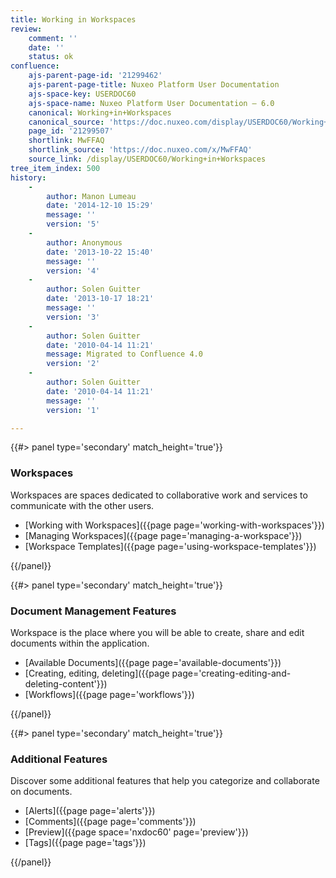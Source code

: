 ```yaml
---
title: Working in Workspaces
review:
    comment: ''
    date: ''
    status: ok
confluence:
    ajs-parent-page-id: '21299462'
    ajs-parent-page-title: Nuxeo Platform User Documentation
    ajs-space-key: USERDOC60
    ajs-space-name: Nuxeo Platform User Documentation — 6.0
    canonical: Working+in+Workspaces
    canonical_source: 'https://doc.nuxeo.com/display/USERDOC60/Working+in+Workspaces'
    page_id: '21299507'
    shortlink: MwFFAQ
    shortlink_source: 'https://doc.nuxeo.com/x/MwFFAQ'
    source_link: /display/USERDOC60/Working+in+Workspaces
tree_item_index: 500
history:
    -
        author: Manon Lumeau
        date: '2014-12-10 15:29'
        message: ''
        version: '5'
    -
        author: Anonymous
        date: '2013-10-22 15:40'
        message: ''
        version: '4'
    -
        author: Solen Guitter
        date: '2013-10-17 18:21'
        message: ''
        version: '3'
    -
        author: Solen Guitter
        date: '2010-04-14 11:21'
        message: Migrated to Confluence 4.0
        version: '2'
    -
        author: Solen Guitter
        date: '2010-04-14 11:21'
        message: ''
        version: '1'

---
```

<div class="row" data-equalizer data-equalize-on="medium"><div class="column medium-6">{{#> panel type='secondary' match_height='true'}}

### Workspaces

Workspaces are spaces dedicated to collaborative work and services to communicate with the other users.

- [Working with Workspaces]({{page page='working-with-workspaces'}})
- [Managing Workspaces]({{page page='managing-a-workspace'}})
- [Workspace Templates]({{page page='using-workspace-templates'}})

{{/panel}}</div><div class="column medium-6">{{#> panel type='secondary' match_height='true'}}

### Document Management Features

Workspace is the place where you will be able to create, share and edit documents within the application.

- [Available Documents]({{page page='available-documents'}})
- [Creating, editing, deleting]({{page page='creating-editing-and-deleting-content'}})
- [Workflows]({{page page='workflows'}})

{{/panel}}</div></div><div class="row" data-equalizer data-equalize-on="medium"><div class="column medium-6">{{#> panel type='secondary' match_height='true'}}

### Additional Features

Discover some additional features that help you categorize and collaborate on documents.

- [Alerts]({{page page='alerts'}})
- [Comments]({{page page='comments'}})
- [Preview]({{page space='nxdoc60' page='preview'}})
- [Tags]({{page page='tags'}})

{{/panel}}</div><div class="column medium-6">

</div></div>
